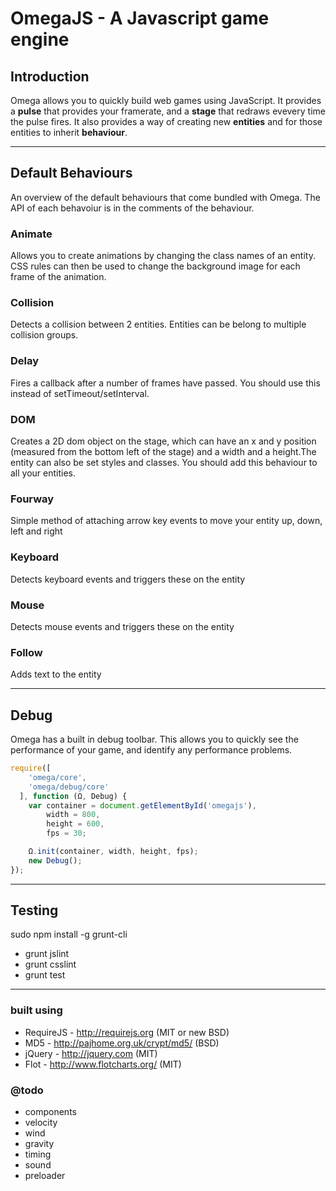 OmegaJS - A Javascript game engine
==================================

## Introduction

Omega allows you to quickly build web games using JavaScript. It provides a **pulse** that provides your framerate, and a **stage** that redraws evevery time the pulse fires. It also provides a way of creating new **entities** and for those entities to inherit **behaviour**.

-----------------------------------------------

## Default Behaviours

An overview of the default behaviours that come bundled with Omega. The API of each behavoiur is in the comments of the behaviour.

### Animate

Allows you to create animations by changing the class names of an entity. CSS rules can then be used to change the background image for each frame of the animation.

### Collision

Detects a collision between 2 entities. Entities can be belong to multiple collision groups.

### Delay

Fires a callback after a number of frames have passed. You should use this instead of setTimeout/setInterval.

### DOM

Creates a 2D dom object on the stage, which can have an x and y position (measured from the bottom left of the stage) and a width and a height.The entity can also be set styles and classes. You should add this behaviour to all your entities.

### Fourway

Simple method of attaching arrow key events to move your entity up, down, left and right

### Keyboard

Detects keyboard events and triggers these on the entity

### Mouse

Detects mouse events and triggers these on the entity

### Follow

Adds text to the entity

-----------------------------------------------

## Debug

Omega has a built in debug toolbar. This allows you to quickly see the performance of your game, and identify any performance problems.
```JavaScript
require([
    'omega/core',
    'omega/debug/core'
  ], function (Ω, Debug) {
    var container = document.getElementById('omegajs'),
        width = 800,
        height = 600,
        fps = 30;

    Ω.init(container, width, height, fps);
    new Debug();
});
```
-----------------------------------------------

## Testing

sudo npm install -g grunt-cli
- grunt jslint
- grunt csslint
- grunt test

-----------------------------------------------

### built using

- RequireJS - http://requirejs.org (MIT or new BSD)
- MD5 - http://pajhome.org.uk/crypt/md5/ (BSD)
- jQuery - http://jquery.com (MIT)
- Flot - http://www.flotcharts.org/ (MIT)

### @todo

- components
 - velocity
 - wind
 - gravity
 - timing
 - sound
 - preloader

